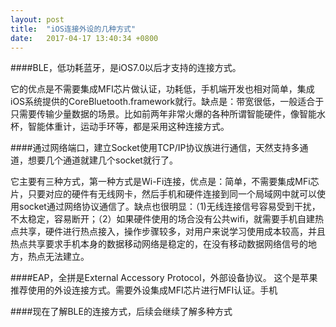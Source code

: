 ```yaml
---
layout: post
title:  "iOS连接外设的几种方式"
date:   2017-04-17 13:40:34 +0800
---
```



####BLE，低功耗蓝牙，是iOS7.0以后才支持的连接方式。

它的优点是不需要集成MFI芯片做认证，功耗低，手机端开发也相对简单，集成iOS系统提供的CoreBluetooth.framework就行。缺点是：带宽很低，一般适合于只需要传输少量数据的场景。比如前两年非常火爆的各种所谓智能硬件，像智能水杯，智能体重计，运动手环等，都是采用这种连接方式。

####通过网络端口，建立Socket使用TCP/IP协议族进行通信，天然支持多通道，想要几个通道就建几个socket就行了。

它主要有三种方式，第一种方式是Wi-Fi连接，优点是：简单，不需要集成MFi芯片，只要对应的硬件有无线网卡，然后手机和硬件连接到同一个局域网中就可以使用socket通过网络协议通信了。缺点也很明显：（1)无线连接信号容易受到干扰，不太稳定，容易断开；（2）如果硬件使用的场合没有公共wifi，就需要手机自建热点共享，硬件进行热点接入，操作步骤较多，对用户来说学习使用成本较高，并且热点共享要求手机本身的数据移动网络是稳定的，在没有移动数据网络信号的地方，热点无法建立。

####EAP，全拼是External Accessory Protocol，外部设备协议。
这个是苹果推荐使用的外设连接方式。需要外设集成MFI芯片进行MFI认证。手机


####现在了解BLE的连接方式，后续会继续了解多种方式